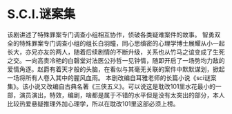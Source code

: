 # S.C.I.谜案集

 该剧讲述了特殊罪案专门调查小组相互协作，侦破各类疑难案件的故事。
 智勇双全的特殊罪案专门调查小组的组长白羽瞳，同心思缜密的心理学博士展耀从小一起长大，亦兄亦友的两人，随着后续剧情的不断升级，关系也从竹马之谊变成了生死之交。一向高贵冷艳的白磬堂对法医公孙哲一见钟情，随即开启了一场势均力敌的爱情角逐。赵爵有着天才般的头脑，在看似与其毫无关联的案件中默默谋划，掀起一场将所有人卷入其中的腥风血雨。
 本剧改编自耳雅老师的长篇小说《sci谜案集》。该小说又改编自古典名著《三侠五义》。可以说这是耽改101里水花最小的一部，演员演出，特效，编剧，啥都是属于不错的水平但是没有太突出的部分，本人比较热爱悬疑推理外加心理学，所以在耽改101里这部必须上榜。
